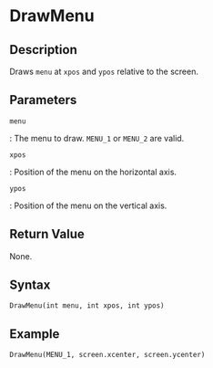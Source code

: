 # DrawMenu

## Description
Draws `menu` at `xpos` and `ypos` relative to the screen.

## Parameters
`menu`

:   The menu to draw. `MENU_1` or `MENU_2` are valid.

`xpos`

:   Position of the menu on the horizontal axis.

`ypos`

:   Position of the menu on the vertical axis.

## Return Value
None.

## Syntax
```
DrawMenu(int menu, int xpos, int ypos)
```

## Example
```
DrawMenu(MENU_1, screen.xcenter, screen.ycenter)
```